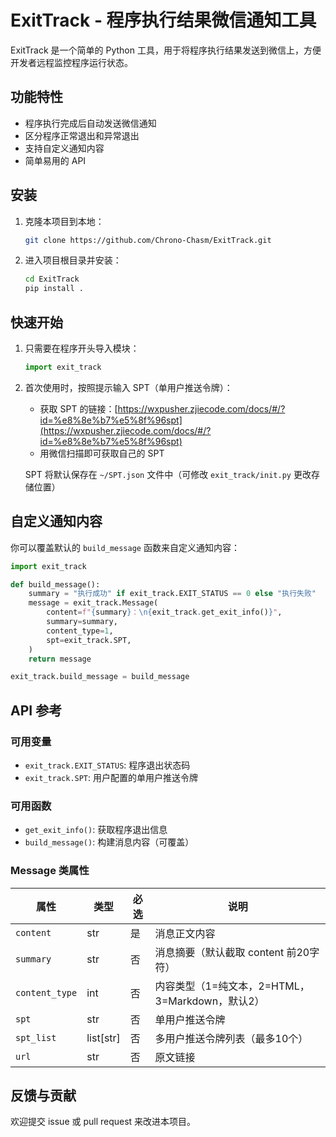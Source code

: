 # ExitTrack - 程序执行结果微信通知工具

ExitTrack 是一个简单的 Python 工具，用于将程序执行结果发送到微信上，方便开发者远程监控程序运行状态。

## 功能特性

- 程序执行完成后自动发送微信通知
- 区分程序正常退出和异常退出
- 支持自定义通知内容
- 简单易用的 API

## 安装

1. 克隆本项目到本地：
   ```bash
   git clone https://github.com/Chrono-Chasm/ExitTrack.git
   ```

2. 进入项目根目录并安装：
   ```bash
   cd ExitTrack
   pip install .
   ```

## 快速开始

1. 只需要在程序开头导入模块：
   ```python
   import exit_track
   ```

2. 首次使用时，按照提示输入 SPT（单用户推送令牌）：
   - 获取 SPT 的链接：[https://wxpusher.zjiecode.com/docs/#/?id=%e8%8e%b7%e5%8f%96spt](https://wxpusher.zjiecode.com/docs/#/?id=%e8%8e%b7%e5%8f%96spt)
   - 用微信扫描即可获取自己的 SPT

   SPT 将默认保存在 `~/SPT.json` 文件中（可修改 `exit_track/init.py` 更改存储位置）

## 自定义通知内容

你可以覆盖默认的 `build_message` 函数来自定义通知内容：

```python
import exit_track

def build_message():
    summary = "执行成功" if exit_track.EXIT_STATUS == 0 else "执行失败"
    message = exit_track.Message(
        content=f"{summary}：\n{exit_track.get_exit_info()}",
        summary=summary,
        content_type=1,
        spt=exit_track.SPT,
    )
    return message

exit_track.build_message = build_message
```

## API 参考

### 可用变量

- `exit_track.EXIT_STATUS`: 程序退出状态码
- `exit_track.SPT`: 用户配置的单用户推送令牌

### 可用函数

- `get_exit_info()`: 获取程序退出信息
- `build_message()`: 构建消息内容（可覆盖）

### Message 类属性

| 属性 | 类型 | 必选 | 说明 |
|------|------|------|------|
| `content` | str | 是 | 消息正文内容 |
| `summary` | str | 否 | 消息摘要（默认截取 content 前20字符） |
| `content_type` | int | 否 | 内容类型（1=纯文本，2=HTML，3=Markdown，默认2） |
| `spt` | str | 否 | 单用户推送令牌 |
| `spt_list` | list[str] | 否 | 多用户推送令牌列表（最多10个） |
| `url` | str | 否 | 原文链接 |

## 反馈与贡献

欢迎提交 issue 或 pull request 来改进本项目。